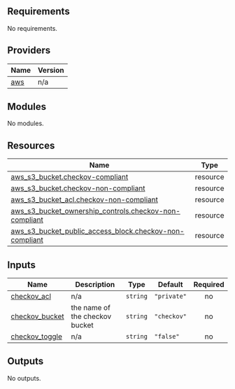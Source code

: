 <!-- BEGIN_TF_DOCS -->
## Requirements

No requirements.

## Providers

| Name | Version |
|------|---------|
| <a name="provider_aws"></a> [aws](#provider\_aws) | n/a |

## Modules

No modules.

## Resources

| Name | Type |
|------|------|
| [aws_s3_bucket.checkov-compliant](https://registry.terraform.io/providers/hashicorp/aws/latest/docs/resources/s3_bucket) | resource |
| [aws_s3_bucket.checkov-non-compliant](https://registry.terraform.io/providers/hashicorp/aws/latest/docs/resources/s3_bucket) | resource |
| [aws_s3_bucket_acl.checkov-non-compliant](https://registry.terraform.io/providers/hashicorp/aws/latest/docs/resources/s3_bucket_acl) | resource |
| [aws_s3_bucket_ownership_controls.checkov-non-compliant](https://registry.terraform.io/providers/hashicorp/aws/latest/docs/resources/s3_bucket_ownership_controls) | resource |
| [aws_s3_bucket_public_access_block.checkov-non-compliant](https://registry.terraform.io/providers/hashicorp/aws/latest/docs/resources/s3_bucket_public_access_block) | resource |

## Inputs

| Name | Description | Type | Default | Required |
|------|-------------|------|---------|:--------:|
| <a name="input_checkov_acl"></a> [checkov\_acl](#input\_checkov\_acl) | n/a | `string` | `"private"` | no |
| <a name="input_checkov_bucket"></a> [checkov\_bucket](#input\_checkov\_bucket) | the name of the checkov bucket | `string` | `"checkov"` | no |
| <a name="input_checkov_toggle"></a> [checkov\_toggle](#input\_checkov\_toggle) | n/a | `string` | `"false"` | no |

## Outputs

No outputs.
<!-- END_TF_DOCS -->